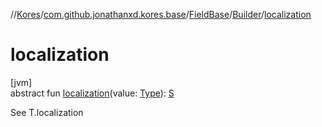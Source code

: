 //[Kores](../../../../index.md)/[com.github.jonathanxd.kores.base](../../index.md)/[FieldBase](../index.md)/[Builder](index.md)/[localization](localization.md)

# localization

[jvm]\
abstract fun [localization](localization.md)(value: [Type](https://docs.oracle.com/javase/8/docs/api/java/lang/reflect/Type.html)): [S](index.md)

See T.localization
